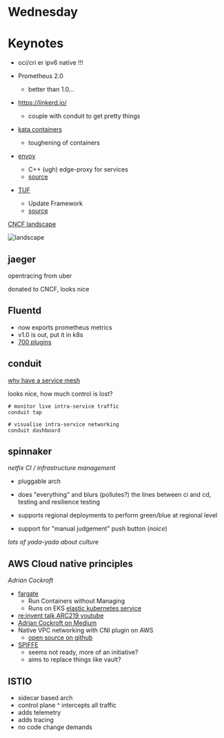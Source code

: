 Wednesday
===

# Keynotes

* oci/cri  er ipv6 native !!!

* Prometheus 2.0
	* better than 1.0...

* https://linkerd.io/
	* couple with conduit to get pretty things

* [kata containers](https://katacontainers.io)
	* toughening of containers

* [envoy](https://github.com/envoyproxy/envoy)
	* C++ (ugh) edge-proxy for services
	* [source](https://github.com/envoyproxy/envoy)

* [TUF](https://theupdateframework.github.io)
	* Update Framework
	* [source](https://github.com/theupdateframework/tuf)

[CNCF landscape](https://github.com/cncf/landscape)

![landscape](https://github.com/cncf/landscape/raw/master/landscape/CloudNativeLandscape_latest.jpg)

## jaeger
opentracing from uber

donated to CNCF, looks nice

## Fluentd

* now exports prometheus metrics
* v1.0 is out, put it in k8s
* [700 plugins]( https://www.fluentd.org/plugins)


## conduit
[why have a service mesh](https://buoyant.io/2017/04/25/whats-a-service-mesh-and-why-do-i-need-one/)

looks nice, how much control is lost?

```
# monitor live intra-service traffic
conduit tap

# visualise intra-service networking
conduit dashboard
```

## spinnaker

*netfix CI / infrastructure management*

* pluggable arch

* does "everything" and blurs (pollutes?) the lines between ci and cd, testing and resilience testing

* supports regional deployments to perform green/blue at regional level

* support for "manual judgement" push button (*noice*)

*lots of yada-yada about culture*

## AWS Cloud native principles
*Adrian Cockroft*

* [fargate](https://aws.amazon.com/blogs/aws/aws-fargate/)
	* Run Containers without Managing
	* Runs on EKS [elastic kubernetes service](https://aws.amazon.com/eks/)
* [re:invent talk ARC219 youtube](https://www.youtube.com/watch?v=aLSFGLJ6Byo)
* [Adrian Cockroft on Medium](medium.com/@adrianco)
* Native VPC networking with CNI plugin on AWS
	* [open source on github](https://github.com/aws/amazon-vpc-cni-k8s)
* [SPIFFE](https://spiffe.io)
	* seems not ready, more of an initiative?
	* aims to replace things like vault?

## ISTIO

* sidecar based arch
* control plane
^ intercepts all traffic
* adds telemetry
* adds tracing
* no code change demands

